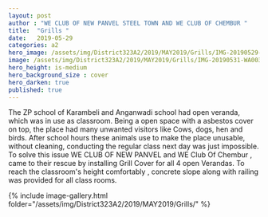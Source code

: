 ```yaml
---
layout: post
author : "WE CLUB OF NEW PANVEL STEEL TOWN AND WE CLUB OF CHEMBUR "
title:  "Grills "
date:   2019-05-29
categories: a2
hero_image: /assets/img/District323A2/2019/MAY2019/Grills/IMG-20190529-WA0028.jpg
image: /assets/img/District323A2/2019/MAY2019/Grills/IMG-20190531-WA0033.jpg
hero_height: is-medium
hero_background_size : cover
hero_darken: true
published: true
---
```


The ZP school of Karambeli and Anganwadi school had open veranda, which was in use as classroom. Being a open space with a asbestos cover on top, the place had many unwanted visitors like Cows, dogs, hen and birds. After school hours these animals use to make the place unusable, without cleaning, conducting the regular class next day was just impossible. To solve this issue WE CLUB OF NEW PANVEL and WE Club Of Chembur , came to their rescue by installing Grill Cover for all 4 open Verandas. To reach the classroom's height comfortably , concrete slope along with railing was provided for all class rooms.

{% include image-gallery.html folder="/assets/img/District323A2/2019/MAY2019/Grills/" %}